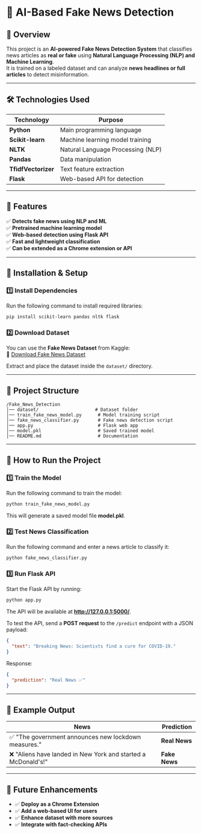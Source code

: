 # 📰 AI-Based Fake News Detection  

## 📌 Overview  
This project is an **AI-powered Fake News Detection System** that classifies news articles as **real or fake** using **Natural Language Processing (NLP) and Machine Learning**.  
It is trained on a labeled dataset and can analyze **news headlines or full articles** to detect misinformation.  

---

## 🛠️ Technologies Used  

| **Technology**  | **Purpose**  |
|---------------|--------------|
| **Python**   | Main programming language |
| **Scikit-learn** | Machine learning model training |
| **NLTK** | Natural Language Processing (NLP) |
| **Pandas** | Data manipulation |
| **TfidfVectorizer** | Text feature extraction |
| **Flask** | Web-based API for detection |

---

## 📜 Features  
✅ **Detects fake news using NLP and ML**  
✅ **Pretrained machine learning model**  
✅ **Web-based detection using Flask API**  
✅ **Fast and lightweight classification**  
✅ **Can be extended as a Chrome extension or API**  

---

## 🚀 Installation & Setup  

### **1️⃣ Install Dependencies**  
Run the following command to install required libraries:  
```sh
pip install scikit-learn pandas nltk flask
```

### **2️⃣ Download Dataset**  
You can use the **Fake News Dataset** from Kaggle:  
🔗 [Download Fake News Dataset](https://www.kaggle.com/clmentbisaillon/fake-and-real-news-dataset)  

Extract and place the dataset inside the `dataset/` directory.

---

## 📂 Project Structure  
```
/Fake_News_Detection
│── dataset/                     # Dataset folder
│── train_fake_news_model.py      # Model training script
│── fake_news_classifier.py       # Fake news detection script
│── app.py                        # Flask web app
│── model.pkl                     # Saved trained model
│── README.md                     # Documentation
```

---

## 🎯 How to Run the Project  

### **1️⃣ Train the Model**  
Run the following command to train the model:  
```sh
python train_fake_news_model.py
```
This will generate a saved model file **model.pkl**.

### **2️⃣ Test News Classification**  
Run the following command and enter a news article to classify it:  
```sh
python fake_news_classifier.py
```

### **3️⃣ Run Flask API**  
Start the Flask API by running:  
```sh
python app.py
```
The API will be available at **http://127.0.0.1:5000/**.

To test the API, send a **POST request** to the `/predict` endpoint with a JSON payload:  
```json
{
  "text": "Breaking News: Scientists find a cure for COVID-19."
}
```
Response:  
```json
{
  "prediction": "Real News ✅"
}
```

---

## 📂 Example Output  

| **News** | **Prediction** |
|-----------|--------------|
| ✅ "The government announces new lockdown measures." | **Real News** |
| ❌ "Aliens have landed in New York and started a McDonald's!" | **Fake News** |

---

## 🚀 Future Enhancements  
- ✅ **Deploy as a Chrome Extension**  
- ✅ **Add a web-based UI for users**  
- ✅ **Enhance dataset with more sources**  
- ✅ **Integrate with fact-checking APIs**  
